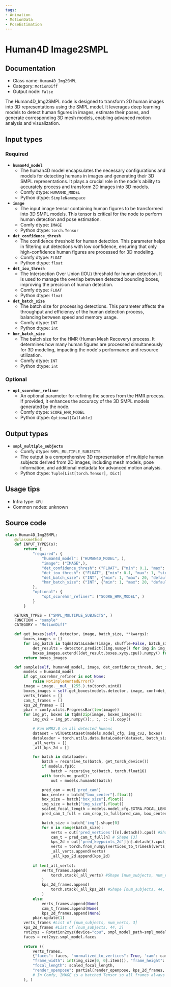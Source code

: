 ```yaml
---
tags:
- Animation
- MotionData
- PoseEstimation
---
```


# Human4D Image2SMPL
## Documentation
- Class name: `Human4D_Img2SMPL`
- Category: `MotionDiff`
- Output node: `False`

The Human4D_Img2SMPL node is designed to transform 2D human images into 3D representations using the SMPL model. It leverages deep learning models to detect human figures in images, estimate their poses, and generate corresponding 3D mesh models, enabling advanced motion analysis and visualization.
## Input types
### Required
- **`human4d_model`**
    - The human4D model encapsulates the necessary configurations and models for detecting humans in images and generating their 3D SMPL representations. It plays a crucial role in the node's ability to accurately process and transform 2D images into 3D models.
    - Comfy dtype: `HUMAN4D_MODEL`
    - Python dtype: `SimpleNamespace`
- **`image`**
    - The input image tensor containing human figures to be transformed into 3D SMPL models. This tensor is critical for the node to perform human detection and pose estimation.
    - Comfy dtype: `IMAGE`
    - Python dtype: `torch.Tensor`
- **`det_confidence_thresh`**
    - The confidence threshold for human detection. This parameter helps in filtering out detections with low confidence, ensuring that only high-confidence human figures are processed for 3D modeling.
    - Comfy dtype: `FLOAT`
    - Python dtype: `float`
- **`det_iou_thresh`**
    - The Intersection Over Union (IOU) threshold for human detection. It is used to manage the overlap between detected bounding boxes, improving the precision of human detection.
    - Comfy dtype: `FLOAT`
    - Python dtype: `float`
- **`det_batch_size`**
    - The batch size for processing detections. This parameter affects the throughput and efficiency of the human detection process, balancing between speed and memory usage.
    - Comfy dtype: `INT`
    - Python dtype: `int`
- **`hmr_batch_size`**
    - The batch size for the HMR (Human Mesh Recovery) process. It determines how many human figures are processed simultaneously for 3D modeling, impacting the node's performance and resource utilization.
    - Comfy dtype: `INT`
    - Python dtype: `int`
### Optional
- **`opt_scorehmr_refiner`**
    - An optional parameter for refining the scores from the HMR process. If provided, it enhances the accuracy of the 3D SMPL models generated by the node.
    - Comfy dtype: `SCORE_HMR_MODEL`
    - Python dtype: `Optional[Callable]`
## Output types
- **`smpl_multiple_subjects`**
    - Comfy dtype: `SMPL_MULTIPLE_SUBJECTS`
    - The output is a comprehensive 3D representation of multiple human subjects derived from 2D images, including mesh models, pose information, and additional metadata for advanced motion analysis.
    - Python dtype: `Tuple[List[torch.Tensor], Dict]`
## Usage tips
- Infra type: `GPU`
- Common nodes: unknown


## Source code
```python
class Human4D_Img2SMPL:
    @classmethod
    def INPUT_TYPES(s):
        return {
            "required": {
                "human4d_model": ("HUMAN4D_MODEL", ),
                "image": ("IMAGE",),
                "det_confidence_thresh": ("FLOAT", {"min": 0.1, "max": 1, "step": 0.05, "default": 0.25}),
                "det_iou_thresh": ("FLOAT", {"min": 0.1, "max": 1, "step": 0.05, "default": 0.7}),
                "det_batch_size": ("INT", {"min": 1, "max": 20, "default": 10}),
                "hmr_batch_size": ("INT", {"min": 1, "max": 20, "default": 8})
            },
            "optional": {
                "opt_scorehmr_refiner": ("SCORE_HMR_MODEL", )
            }
        }

    RETURN_TYPES = ("SMPL_MULTIPLE_SUBJECTS", )
    FUNCTION = "sample"
    CATEGORY = "MotionDiff"

    def get_boxes(self, detector, image, batch_size, **kwargs):
        boxes_images = []
        for img_batch in tqdm(DataLoader(image, shuffle=False, batch_size=batch_size, num_workers=0)):
            det_results = detector.predict([img.numpy() for img in img_batch], classes=[0], **kwargs)
            boxes_images.extend([det_result.boxes.xyxy.cpu().numpy() for det_result in det_results])
        return boxes_images

    def sample(self, human4d_model, image, det_confidence_thresh, det_iou_thresh, det_batch_size, hmr_batch_size, opt_scorehmr_refiner=None):
        models = human4d_model
        if opt_scorehmr_refiner is not None:
            raise NotImplementedError()
        image = image.__mul__(255.).to(torch.uint8)
        boxes_images = self.get_boxes(models.detector, image, conf=det_confidence_thresh, iou=det_iou_thresh, batch_size=det_batch_size)
        verts_frames = []
        cam_t_frames = []
        kps_2d_frames = []
        pbar = comfy.utils.ProgressBar(len(image))
        for img_pt, boxes in tqdm(zip(image, boxes_images)):
            img_cv2 = img_pt.numpy()[:, :, ::-1].copy()

            # Run HMR2.0 on all detected humans
            dataset = ViTDetDataset(models.model_cfg, img_cv2, boxes)
            dataloader = torch.utils.data.DataLoader(dataset, batch_size=hmr_batch_size, shuffle=False, num_workers=0)
            _all_verts = []
            _all_kps_2d = []

            for batch in dataloader:
                batch = recursive_to(batch, get_torch_device())
                if models.fp16:
                    batch = recursive_to(batch, torch.float16)
                with torch.no_grad():
                    out = models.human4d(batch)

                pred_cam = out['pred_cam']
                box_center = batch["box_center"].float()
                box_size = batch["box_size"].float()
                img_size = batch["img_size"].float()
                scaled_focal_length = models.model_cfg.EXTRA.FOCAL_LENGTH / models.model_cfg.MODEL.IMAGE_SIZE * img_size.max()
                pred_cam_t_full = cam_crop_to_full(pred_cam, box_center, box_size, img_size, scaled_focal_length).detach().cpu()

                batch_size = batch['img'].shape[0]
                for n in range(batch_size):
                    verts = out['pred_vertices'][n].detach().cpu() #Shape [num_verts, 3]
                    cam_t = pred_cam_t_full[n] # Shape [3]
                    kps_2d = out['pred_keypoints_2d'][n].detach().cpu() #Shape [44, 3]
                    verts = torch.from_numpy(vertices_to_trimesh(verts, cam_t.unsqueeze(0)).vertices)
                    _all_verts.append(verts)
                    _all_kps_2d.append(kps_2d)
            
            if len(_all_verts):
                verts_frames.append(
                    torch.stack(_all_verts) #Shape [num_subjects, num_verts, 3]
                )
                kps_2d_frames.append(
                    torch.stack(_all_kps_2d) #Shape [num_subjects, 44, 3]
                )
            else:
                verts_frames.append(None)
                cam_t_frames.append(None)
                kps_2d_frames.append(None)
            pbar.update(1)
        verts_frames #List of [num_subjects, num_verts, 3]
        kps_2d_frames #List of [num_subjects, 44, 3]
        rot2xyz = Rotation2xyz(device="cpu", smpl_model_path=smpl_models_dict["SMPL_NEUTRAL.pkl"])
        faces = rot2xyz.smpl_model.faces
        
        return ((
            verts_frames, 
            {"faces": faces, "normalized_to_vertices": True, 'cam': cam_t_frames, 
            "frame_width": int(img_size[0, 0].item()), "frame_height": int(img_size[0, 1].item()), 
            "focal_length": scaled_focal_length, 
            "render_openpose": partial(render_openpose, kps_2d_frames, boxes_images, int(img_size[0, 0].item()), int(img_size[0, 1].item()))}
            # In Comfy, IMAGE is a batched Tensor so all frames always share the same size
        ), )

```
